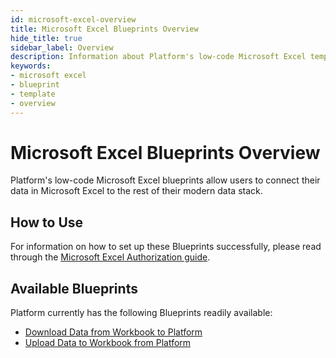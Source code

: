 ```yaml
---
id: microsoft-excel-overview
title: Microsoft Excel Blueprints Overview
hide_title: true
sidebar_label: Overview
description: Information about Platform's low-code Microsoft Excel templates.
keywords:
- microsoft excel
- blueprint
- template
- overview
---
```


# Microsoft Excel Blueprints Overview

Platform's low-code Microsoft Excel blueprints allow users to connect their data in Microsoft Excel to the rest of their modern data stack.


## How to Use
For information on how to set up these Blueprints successfully, please read through the [Microsoft Excel Authorization guide](microsoft-excel-authorization.md).


## Available Blueprints
Platform currently has the following Blueprints readily available:

- [Download Data from Workbook to Platform](microsoft-excel-download-data-from-workbook-to-shipyard.md)
- [Upload Data to Workbook from Platform](microsoft-excel-upload-data-to-workbook.md)

